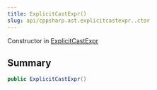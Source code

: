 ```yaml
---
title: ExplicitCastExpr()
slug: api/cppsharp.ast.explicitcastexpr..ctor
---
```

Constructor in [ExplicitCastExpr](/api/cppsharp/ast/explicitcastexpr)

## Summary



```csharp
public ExplicitCastExpr()
```

